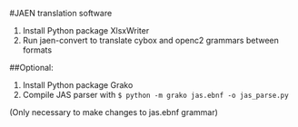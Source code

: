 #JAEN translation software

1. Install Python package XlsxWriter
2. Run jaen-convert to translate cybox and openc2 grammars between formats

##Optional:

1. Install Python package Grako
2. Compile JAS parser with `$ python -m grako jas.ebnf -o jas_parse.py`

(Only necessary to make changes to jas.ebnf grammar)
